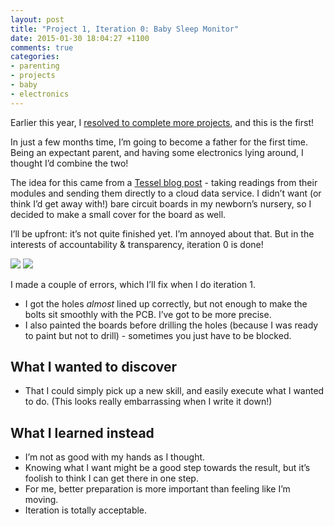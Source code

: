 ```yaml
---
layout: post
title: "Project 1, Iteration 0: Baby Sleep Monitor"
date: 2015-01-30 18:04:27 +1100
comments: true
categories: 
- parenting
- projects
- baby
- electronics
---
```

Earlier this year, I [resolved to complete more projects][1], and this is the first!

In just a few months time, I’m going to become a father for the first time. Being an expectant parent, and having some electronics lying around, I thought I’d combine the two!

The idea for this came from a [Tessel blog post][2] - taking readings from their modules and sending them directly to a cloud data service. I didn’t want (or think I’d get away with!) bare circuit boards in my newborn’s nursery, so I decided to make a small cover for the board as well.

I’ll be upfront: it’s not quite finished yet. I’m annoyed about that. But in the interests of accountability & transparency, iteration 0 is done! 

<img src='/images/monitor_topless.jpg'>
<img src='/images/monitor_with_top.jpg'>

I made a couple of errors, which I’ll fix when I do iteration 1.

* I got the holes *almost* lined up correctly, but not enough to make the bolts sit smoothly with the PCB. I’ve got to be more precise.
* I also painted the boards before drilling the holes (because I was ready to paint but not to drill) - sometimes you just have to be blocked.

## What I wanted to discover
* That I could simply pick up a new skill, and easily execute what I wanted to do. (This looks really embarrassing when I write it down!)

## What I learned instead
* I’m not as good with my hands as I thought.
* Knowing what I want might be a good step towards the result, but it’s foolish to think I can get there in one step.
* For me, better preparation is more important than feeling like I’m moving.
* Iteration is totally acceptable.



[1]: /blog/2015/01/08/welcome-to-2015/
[2]: http://blog.technical.io/post/100161311142/tessel-keen-io